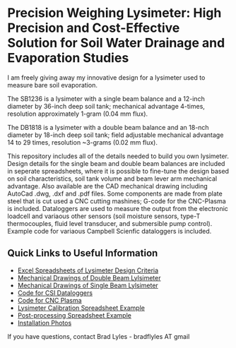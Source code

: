 # Precision Weighing Lysimeter: High Precision and Cost-Effective Solution for Soil Water Drainage and Evaporation Studies

I am freely giving away my innovative design for a lysimeter used to measure bare soil evaporation.

The SB1236 is a lysimeter with a single beam balance and a 12-inch diameter by 36-inch deep soil tank; mechanical advantage 4-times, resolution approximately 1-gram (0.04 mm flux).

The DB1818 is a lysimeter with a double beam balance and an 18-nch diameter by 18-inch deep soil tank; field adjustable mechanical advantage 14 to 29 times, resolution ~3-grams (0.02 mm flux).

This repository includes all of the details needed to build you own lysimeter.  Design details for the single beam and double beam balances are included in seperate spreadsheets, where it is possible to fine-tune the design based on soil characteristics, soil tank volume and beam lever arm mechanical advantage.  Also available are the CAD mechanical drawing including AutoCad .dwg, .dxf and .pdf files.  Some components are made from plate steel that is cut used a CNC cutting mashines; G-code for the CNC-Plasma is included.  Dataloggers are used to measure the output from the electronic loadcell and variaous other sensors (soil moisture sensors, type-T thermocouples, fluid level transducer, and submersible pump control).  Example code for variaous Campbell Scienfic dataloggers is included.


## Quick Links to Useful Information
* [Excel Spreadsheets of Lysimeter Design Criteria](https://github.com/Lylesimeter/Lysimeter-design)
* [Mechanical Drawings of Double Beam Lylsimeter](https://github.com/Lylesimeter/Mechanical-Drawings---DB)
* [Mechanical Drawings of Single Beam Lylsimeter](https://github.com/Lylesimeter/Mechanical-Drawings---SB)
* [Code for CSI Dataloggers](https://github.com/Lylesimeter/Datalogger-Code)
* [Code for CNC Plasma](https://github.com/Lylesimeter/G-Code)
* [Lysimeter Calibration Spreadsheet Example](https://github.com/Lylesimeter/calibration)
* [Post-processing Spreadsheet Example](https://github.com/Lylesimeter/Post-processing-Examples)
* [Installation Photos](https://github.com/Lylesimeter/Installation_Photos)

If you have questions, contact Brad Lyles - bradflyles AT gmail

